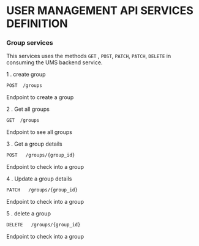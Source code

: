 # USER MANAGEMENT API SERVICES  DEFINITION 

### Group services
This services uses the methods `GET` , `POST`, `PATCH`, `PATCH`, `DELETE` in consuming the UMS backend service.  


1 . create group
```bash
POST  /groups 
```
Endpoint  to create a group

2 . Get all groups
```bash
GET  /groups
```
Endpoint to see all groups

3 . Get a group details  
```bash
POST   /groups/{group_id}
```
Endpoint to check into a group

4 . Update a group details  
```bash
PATCH   /groups/{group_id}
```
Endpoint to check into a group

5 . delete a group  
```bash
DELETE   /groups/{group_id}
```
Endpoint to check into a group 
